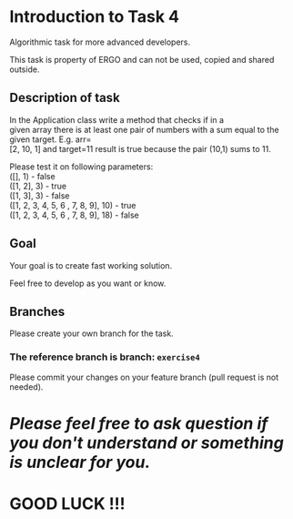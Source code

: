 # Introduction to Task 4
Algorithmic task for more advanced developers.

This task is property of ERGO and can not be used, copied and shared outside.
## Description of task

In the Application class write a method that checks if in a given array there is at least one pair of numbers with a sum equal to the given target. E.g. arr=[2, 10, 1] and target=11 result is true because the pair (10,1) sums to 11.

Please test it on following parameters:<br>
([], 1) - false<br>
([1, 2], 3) - true<br>
([1, 3], 3) - false<br>
([1, 2, 3, 4, 5, 6 , 7, 8, 9], 10) - true<br>
([1, 2, 3, 4, 5, 6 , 7, 8, 9], 18) - false<br>



## Goal
Your goal is to create fast working solution.

Feel free to develop as you want or know.

## Branches
Please create your own branch for the task.

### **The reference branch is branch: `exercise4`**
Please commit your changes on your feature branch (pull request is not needed).

# _Please feel free to ask question if you don't understand or something is unclear for you._
# **GOOD LUCK !!!**
